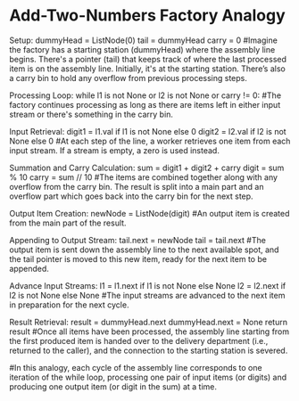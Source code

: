 # Add-Two-Numbers Factory Analogy
Setup:
dummyHead = ListNode(0)
tail = dummyHead
carry = 0
#Imagine the factory has a starting station (dummyHead) where the assembly line begins. There's a pointer (tail) that keeps track of where the last processed item is on the assembly line. Initially, it's at the starting station. There’s also a carry bin to hold any overflow from previous processing steps.

Processing Loop:
while l1 is not None or l2 is not None or carry != 0:
#The factory continues processing as long as there are items left in either input stream or there's something in the carry bin.

Input Retrieval:
digit1 = l1.val if l1 is not None else 0
digit2 = l2.val if l2 is not None else 0
#At each step of the line, a worker retrieves one item from each input stream. If a stream is empty, a zero is used instead.

Summation and Carry Calculation:
sum = digit1 + digit2 + carry
digit = sum % 10
carry = sum // 10
#The items are combined together along with any overflow from the carry bin. The result is split into a main part and an overflow part which goes back into the carry bin for the next step.

Output Item Creation:
newNode = ListNode(digit)
#An output item is created from the main part of the result.

Appending to Output Stream:
tail.next = newNode
tail = tail.next
#The output item is sent down the assembly line to the next available spot, and the tail pointer is moved to this new item, ready for the next item to be appended.

Advance Input Streams:
l1 = l1.next if l1 is not None else None
l2 = l2.next if l2 is not None else None
#The input streams are advanced to the next item in preparation for the next cycle.

Result Retrieval:
result = dummyHead.next
dummyHead.next = None
return result
#Once all items have been processed, the assembly line starting from the first produced item is handed over to the delivery department (i.e., returned to the caller), and the connection to the starting station is severed.

#In this analogy, each cycle of the assembly line corresponds to one iteration of the while loop, processing one pair of input items (or digits) and producing one output item (or digit in the sum) at a time.
